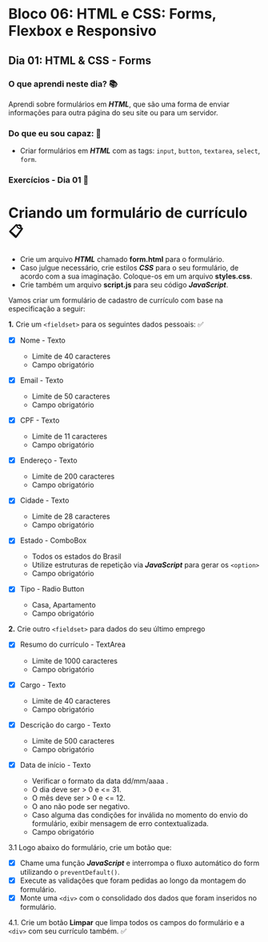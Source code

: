 # Bloco 06: HTML e CSS: Forms, Flexbox e Responsivo

## Dia 01: HTML & CSS - Forms

### O que aprendi neste dia? :books:

Aprendi sobre formulários em **_HTML_**, que são uma forma de enviar informações para outra página do seu site ou para um servidor.

### Do que eu sou capaz: :rocket:

- Criar formulários em **_HTML_** com as tags: `input`, `button`, `textarea`, `select`, `form`.


### Exercícios - Dia 01 :memo:

# Criando um formulário de currículo :clipboard:

* Crie um arquivo **_HTML_** chamado **form.html** para o formulário.
* Caso julgue necessário, crie estilos **_CSS_** para o seu formulário, de acordo com a sua imaginação. Coloque-os em um arquivo **styles.css**.
* Crie também um arquivo **script.js** para seu código **_JavaScript_**.

Vamos criar um formulário de cadastro de currículo com base na especificação a seguir:

**1.** Crie um `<fieldset>` para os seguintes dados pessoais: :white_check_mark:
  - [x] Nome - Texto
      * Limite de 40 caracteres
      * Campo obrigatório

  - [x] Email - Texto
      * Limite de 50 caracteres
      * Campo obrigatório

  - [x] CPF - Texto
      * Limite de 11 caracteres
      * Campo obrigatório

  - [x] Endereço - Texto
      * Limite de 200 caracteres
      * Campo obrigatório

  - [x] Cidade - Texto
      * Limite de 28 caracteres
      * Campo obrigatório

  - [x] Estado - ComboBox
      * Todos os estados do Brasil
      * Utilize estruturas de repetição via **_JavaScript_** para gerar os `<option>`
      * Campo obrigatório

  - [x] Tipo - Radio Button
      * Casa, Apartamento
      * Campo obrigatório

**2.** Crie outro `<fieldset>` para dados do seu último emprego

  - [x] Resumo do currículo - TextArea
      * Limite de 1000 caracteres
      * Campo obrigatório

  - [x] Cargo - Texto
      * Limite de 40 caracteres
      * Campo obrigatório

  - [x] Descrição do cargo - Texto
      * Limite de 500 caracteres
      * Campo obrigatório

  - [x] Data de início - Texto
      * Verificar o formato da data dd/mm/aaaa .
      * O dia deve ser > 0 e <= 31.
      * O mês deve ser > 0 e <= 12.
      * O ano não pode ser negativo.
      * Caso alguma das condições for inválida no momento do envio do formulário, exibir mensagem de erro contextualizada.
      * Campo obrigatório

3.1 Logo abaixo do formulário, crie um botão que:

   - [x] Chame uma função **_JavaScript_** e interrompa o fluxo automático do form utilizando o `preventDefault()`.
   - [x] Execute as validações que foram pedidas ao longo da montagem do formulário.
   - [x] Monte uma `<div>` com o consolidado dos dados que foram inseridos no formulário.

4.1. Crie um botão **Limpar** que limpa todos os campos do formulário e a `<div>` com seu currículo também. :white_check_mark:
